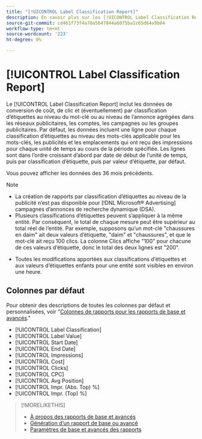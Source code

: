 ```yaml
---
title: "[!UICONTROL Label Classification Report]"
description: En savoir plus sur les [!UICONTROL Label Classification Report].
source-git-commit: cd461f73f4a70a5647844a6075ba1c65d64a9b04
workflow-type: tm+mt
source-wordcount: '223'
ht-degree: 0%

---
```


# [!UICONTROL Label Classification Report]

Le [!UICONTROL Label Classification Report] inclut les données de conversion de coût, de clic et (éventuellement) par classification d’étiquettes au niveau du mot-clé ou au niveau de l’annonce agrégées dans les réseaux publicitaires, les comptes, les campagnes ou les groupes publicitaires. Par défaut, les données incluent une ligne pour chaque classification d’étiquettes au niveau des mots-clés applicable pour les mots-clés, les publicités et les emplacements qui ont reçu des impressions pour chaque unité de temps au cours de la période spécifiée. Les lignes sont dans l’ordre croissant d’abord par date de début de l’unité de temps, puis par classification d’étiquette, puis par valeur d’étiquette, par défaut.

Vous pouvez afficher les données des 36 mois précédents.

>[!NOTE]
>
>* La création de rapports par classification d’étiquettes au niveau de la publicité n’est pas disponible pour [!DNL Microsoft® Advertising] campagnes d’annonces de recherche dynamique (DSA).
>* Plusieurs classifications d’étiquettes peuvent s’appliquer à la même entité. Par conséquent, le total de chaque mesure peut être supérieur au total réel de l’entité. Par exemple, supposons qu’un mot-clé &quot;chaussures en daim&quot; ait deux valeurs d’étiquette, &quot;daim&quot; et &quot;chaussures&quot;, et que le mot-clé ait reçu 100 clics. La colonne Clics affiche &quot;100&quot; pour chacune de ces valeurs d’étiquette, donc le total des deux lignes est &quot;200&quot;.

* Toutes les modifications apportées aux classifications d’étiquettes et aux valeurs d’étiquettes enfants pour une entité sont visibles en environ une heure.

## Colonnes par défaut

Pour obtenir des descriptions de toutes les colonnes par défaut et personnalisées, voir &quot;[Colonnes de rapports pour les rapports de base et avancés](basic-advanced-report-columns.md).&quot;

* [!UICONTROL Label Classification]
* [!UICONTROL Label Value]
* [!UICONTROL Start Date]
* [!UICONTROL End Date]
* [!UICONTROL Impressions]
* [!UICONTROL Cost]
* [!UICONTROL Clicks]
* [!UICONTROL CPC]
* [!UICONTROL Avg Position]
* [!UICONTROL Impr. (Abs. Top) %]
* [!UICONTROL Impr. (Top) %]

>[!MORELIKETHIS]
>
>* [À propos des rapports de base et avancés](basic-advanced-report-about.md)
>* [Génération d’un rapport de base ou avancé](basic-advanced-report-generate.md)
>* [Paramètres de base et avancés des rapports](basic-advanced-report-settings.md)

